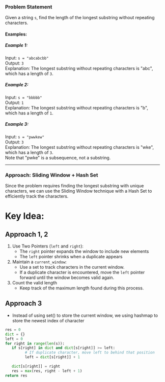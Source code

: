 ### Problem Statement
Given a string `s`, find the length of the longest substring without repeating characters.

#### Examples:
##### Example 1:
Input: `s = "abcabcbb"`  
Output: `3`  
Explanation: The longest substring without repeating characters is "abc", which has a length of `3`.

##### Example 2:
Input: `s = "bbbbb"`  
Output: `1`  
Explanation: The longest substring without repeating characters is "b", which has a length of `1`.

##### Example 3:
Input: `s = "pwwkew"`  
Output: `3`  
Explanation: The longest substring without repeating characters is "wke", which has a length of `3`.  
Note that "pwke" is a subsequence, not a substring.

---

### Approach: Sliding Window + Hash Set
Since the problem requires finding the longest substring with unique characters, we can use the Sliding Window technique with a Hash Set to efficiently track the characters.

# Key Idea:
## Approach 1, 2
1. Use Two Pointers (`left` and `right`):
   - The `right` pointer expands the window to include new elements
   - The `left` pointer shrinks when a duplicate appears
2. Maintain a `current_window`:
   - Use a set to track characters in the current window.
   - If a duplicate character is encountered, move the `left` pointer forward until the window becomes valid again.
3. Count the valid length
   - Keep track of the maximum length found during this process.

## Approach 3
- Instead of using set() to store the current window, we using hashmap to store the newest index of character
```python
res = 0 
dict = {}
left = 0
for right in range(len(s)):
   if s[right] in dict and dict[s[right]] >= left:
         # If duplicate character, move left to behind that position
         left = dict[s[right]] + 1
         
   dict[s[right]] = right
   res = max(res, right - left + 1)
return res
```